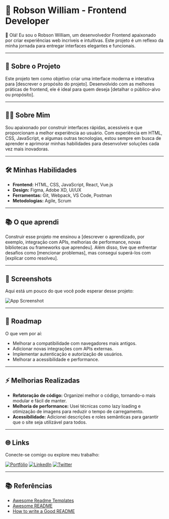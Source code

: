 # 🚀 Robson William - Frontend Developer

👋 Olá! Eu sou o Robson William, um desenvolvedor Frontend apaixonado por criar experiências web incríveis e intuitivas. Este projeto é um reflexo da minha jornada para entregar interfaces elegantes e funcionais.

---

## 🌟 Sobre o Projeto

Este projeto tem como objetivo criar uma interface moderna e interativa para [descrever o propósito do projeto]. Desenvolvido com as melhores práticas de frontend, ele é ideal para quem deseja [detalhar o público-alvo ou propósito].

---

## 👨‍💻 Sobre Mim

Sou apaixonado por construir interfaces rápidas, acessíveis e que proporcionam a melhor experiência ao usuário. Com experiência em HTML, CSS, JavaScript, e algumas outras tecnologias, estou sempre em busca de aprender e aprimorar minhas habilidades para desenvolver soluções cada vez mais inovadoras.

---

## 🛠️ Minhas Habilidades

- **Frontend:** HTML, CSS, JavaScript, React, Vue.js
- **Design:** Figma, Adobe XD, UI/UX
- **Ferramentas:** Git, Webpack, VS Code, Postman
- **Metodologias:** Agile, Scrum

---

## 📚 O que aprendi

Construir esse projeto me ensinou a [descrever o aprendizado, por exemplo, integração com APIs, melhorias de performance, novas bibliotecas ou frameworks que aprendeu]. Além disso, tive que enfrentar desafios como [mencionar problemas], mas consegui superá-los com [explicar como resolveu].

---

## 📸 Screenshots

Aqui está um pouco do que você pode esperar desse projeto:

![App Screenshot](https://via.placeholder.com/468x300?text=App+Screenshot+Here)

---

## 📅 Roadmap

O que vem por aí:

- Melhorar a compatibilidade com navegadores mais antigos.
- Adicionar novas integrações com APIs externas.
- Implementar autenticação e autorização de usuários.
- Melhorar a acessibilidade e performance.

---

## ⚡ Melhorias Realizadas

- **Refatoração de código:** Organizei melhor o código, tornando-o mais modular e fácil de manter.
- **Melhoria de performance:** Usei técnicas como lazy loading e otimização de imagens para reduzir o tempo de carregamento.
- **Acessibilidade:** Adicionei descrições e roles semânticas para garantir que o site seja utilizável para todos.

---

## 🌐 Links

Conecte-se comigo ou explore meu trabalho:

[![Portfólio](https://img.shields.io/badge/portfólio-000?style=for-the-badge&logo=ko-fi&logoColor=white)](https://robsonwilliam.dev)
[![LinkedIn](https://img.shields.io/badge/LinkedIn-0A66C2?style=for-the-badge&logo=linkedin&logoColor=white)](https://www.linkedin.com/in/robsonwilliam/)
[![Twitter](https://img.shields.io/badge/twitter-1DA1F2?style=for-the-badge&logo=twitter&logoColor=white)](https://twitter.com/robsonwilliam)

---

## 📚 Referências

- [Awesome Readme Templates](https://awesomeopensource.com/project/elangosundar/awesome-README-templates)
- [Awesome README](https://github.com/matiassingers/awesome-readme)
- [How to write a Good README](https://bulldogjob.com/news/449-how-to-write-a-good-readme-for-your-github-project)
